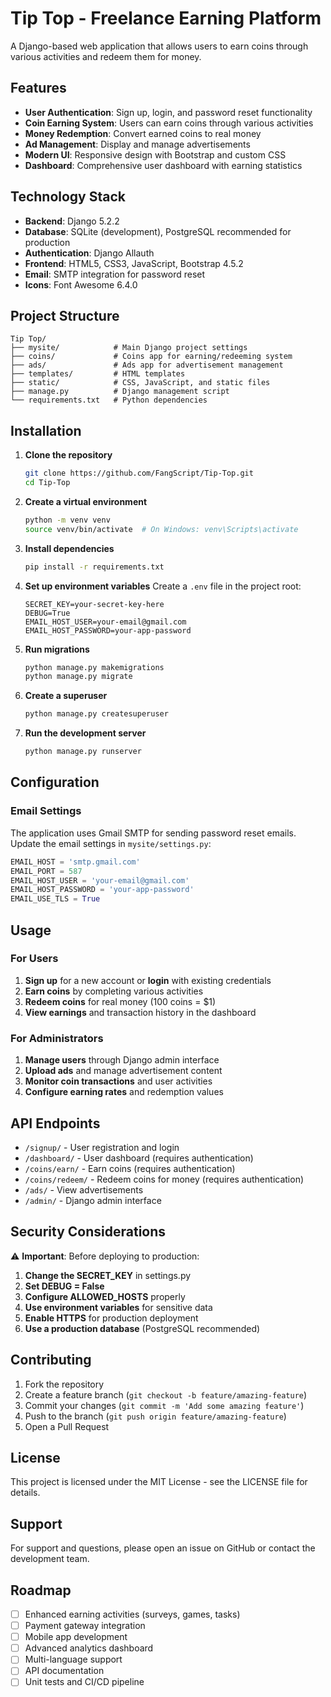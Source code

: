 # Tip Top - Freelance Earning Platform

A Django-based web application that allows users to earn coins through various activities and redeem them for money.

## Features

- **User Authentication**: Sign up, login, and password reset functionality
- **Coin Earning System**: Users can earn coins through various activities
- **Money Redemption**: Convert earned coins to real money
- **Ad Management**: Display and manage advertisements
- **Modern UI**: Responsive design with Bootstrap and custom CSS
- **Dashboard**: Comprehensive user dashboard with earning statistics

## Technology Stack

- **Backend**: Django 5.2.2
- **Database**: SQLite (development), PostgreSQL recommended for production
- **Authentication**: Django Allauth
- **Frontend**: HTML5, CSS3, JavaScript, Bootstrap 4.5.2
- **Email**: SMTP integration for password reset
- **Icons**: Font Awesome 6.4.0

## Project Structure

```
Tip Top/
├── mysite/            # Main Django project settings
├── coins/             # Coins app for earning/redeeming system
├── ads/               # Ads app for advertisement management
├── templates/         # HTML templates
├── static/            # CSS, JavaScript, and static files
├── manage.py          # Django management script
└── requirements.txt   # Python dependencies
```

## Installation

1. **Clone the repository**
   ```bash
   git clone https://github.com/FangScript/Tip-Top.git
   cd Tip-Top
   ```

2. **Create a virtual environment**
   ```bash
   python -m venv venv
   source venv/bin/activate  # On Windows: venv\Scripts\activate
   ```

3. **Install dependencies**
   ```bash
   pip install -r requirements.txt
   ```

4. **Set up environment variables**
   Create a `.env` file in the project root:
   ```env
   SECRET_KEY=your-secret-key-here
   DEBUG=True
   EMAIL_HOST_USER=your-email@gmail.com
   EMAIL_HOST_PASSWORD=your-app-password
   ```

5. **Run migrations**
   ```bash
   python manage.py makemigrations
   python manage.py migrate
   ```

6. **Create a superuser**
   ```bash
   python manage.py createsuperuser
   ```

7. **Run the development server**
   ```bash
   python manage.py runserver
   ```

## Configuration

### Email Settings
The application uses Gmail SMTP for sending password reset emails. Update the email settings in `mysite/settings.py`:

```python
EMAIL_HOST = 'smtp.gmail.com'
EMAIL_PORT = 587
EMAIL_HOST_USER = 'your-email@gmail.com'
EMAIL_HOST_PASSWORD = 'your-app-password'
EMAIL_USE_TLS = True
```


## Usage

### For Users
1. **Sign up** for a new account or **login** with existing credentials
2. **Earn coins** by completing various activities
3. **Redeem coins** for real money (100 coins = $1)
4. **View earnings** and transaction history in the dashboard

### For Administrators
1. **Manage users** through Django admin interface
2. **Upload ads** and manage advertisement content
3. **Monitor coin transactions** and user activities
4. **Configure earning rates** and redemption values

## API Endpoints

- `/signup/` - User registration and login
- `/dashboard/` - User dashboard (requires authentication)
- `/coins/earn/` - Earn coins (requires authentication)
- `/coins/redeem/` - Redeem coins for money (requires authentication)
- `/ads/` - View advertisements
- `/admin/` - Django admin interface

## Security Considerations

⚠️ **Important**: Before deploying to production:

1. **Change the SECRET_KEY** in settings.py
2. **Set DEBUG = False**
3. **Configure ALLOWED_HOSTS** properly
4. **Use environment variables** for sensitive data
5. **Enable HTTPS** for production deployment
6. **Use a production database** (PostgreSQL recommended)

## Contributing

1. Fork the repository
2. Create a feature branch (`git checkout -b feature/amazing-feature`)
3. Commit your changes (`git commit -m 'Add some amazing feature'`)
4. Push to the branch (`git push origin feature/amazing-feature`)
5. Open a Pull Request

## License

This project is licensed under the MIT License - see the LICENSE file for details.

## Support

For support and questions, please open an issue on GitHub or contact the development team.

## Roadmap

- [ ] Enhanced earning activities (surveys, games, tasks)
- [ ] Payment gateway integration
- [ ] Mobile app development
- [ ] Advanced analytics dashboard
- [ ] Multi-language support
- [ ] API documentation
- [ ] Unit tests and CI/CD pipeline
